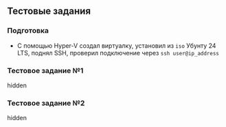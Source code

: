 ## Тестовые задания

### Подготовка
- С помощью Hyper-V создал виртуалку, установил из ```iso``` Убунту 24 LTS, поднял SSH, проверил подключение через ```ssh user@ip_address```

### Тестовое задание №1
hidden

### Тестовое задание №2
hidden

